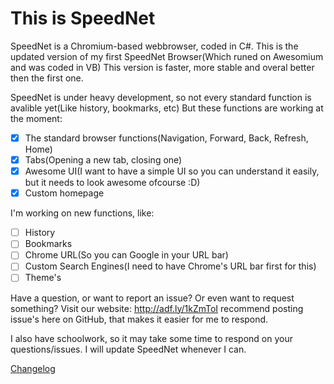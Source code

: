 # This is SpeedNet
SpeedNet is a Chromium-based webbrowser, coded in C#. This is the updated version of my first SpeedNet Browser(Which runed on Awesomium and was coded in VB) This version is faster, more stable and overal better then the first one.

SpeedNet is under heavy development, so not every standard function is avalible yet(Like history, bookmarks, etc) But these functions are working at the moment:

- [x] The standard browser functions(Navigation, Forward, Back, Refresh, Home)
- [x] Tabs(Opening a new tab, closing one)
- [x] Awesome UI(I want to have a simple UI so you can understand it easily, but it needs to look awesome ofcourse :D)
- [x] Custom homepage

I'm working on new functions, like:
- [ ] History
- [ ] Bookmarks
- [ ] Chrome URL(So you can Google in your URL bar)
- [ ] Custom Search Engines(I need to have Chrome's URL bar first for this)
- [ ] Theme's

Have a question, or want to report an issue? Or even want to request something? Visit our website: http://adf.ly/1kZmToI recommend posting issue's here on GitHub, that makes it easier for me to respond.

I also have schoolwork, so it may take some time to respond on your questions/issues. I will update SpeedNet whenever I can.

[Changelog](changelog)

